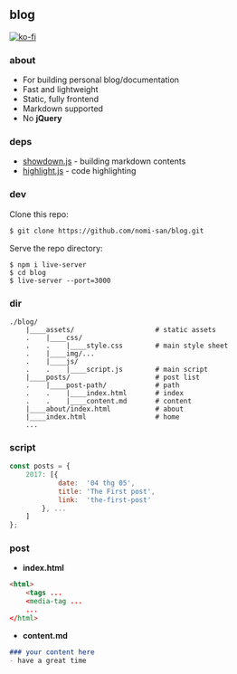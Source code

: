 ## blog

[![ko-fi](https://www.ko-fi.com/img/githubbutton_sm.svg)](https://ko-fi.com/L3L6W74V)

### about
- For building personal blog/documentation
- Fast and lightweight
- Static, fully frontend
- Markdown supported
- No **jQuery**

### deps
- [showdown.js](http://showdownjs.com/) - building markdown contents
- [highlight.js](https://highlightjs.org/) - code highlighting

### dev

Clone this repo:
```bash
$ git clone https://github.com/nomi-san/blog.git
```

Serve the repo directory:
```repo
$ npm i live-server
$ cd blog
$ live-server --port=3000
```

### dir
```
./blog/
    |____assets/                    # static assets
    .    |____css/
    .    .    |____style.css        # main style sheet
    .    |____img/...
    .    |____js/
    .    .    |____script.js        # main script
    |____posts/                     # post list
    .    |____post-path/            # path
    .    .    |____index.html       # index
    .    .    |____content.md       # content
    |____about/index.html           # about
    |____index.html                 # home
    ...
```

### script

```js
const posts = {
    2017: [{
            date:  '04 thg 05',
            title: 'The First post',
            link:  'the-first-post'
        }, ...
    ]
};
```

### post

- **index.html**
```html
<html>
    <tags ...
    <media-tag ...
    ...
</html>
```

- **content.md**
```md
### your content here
- have a great time
```
